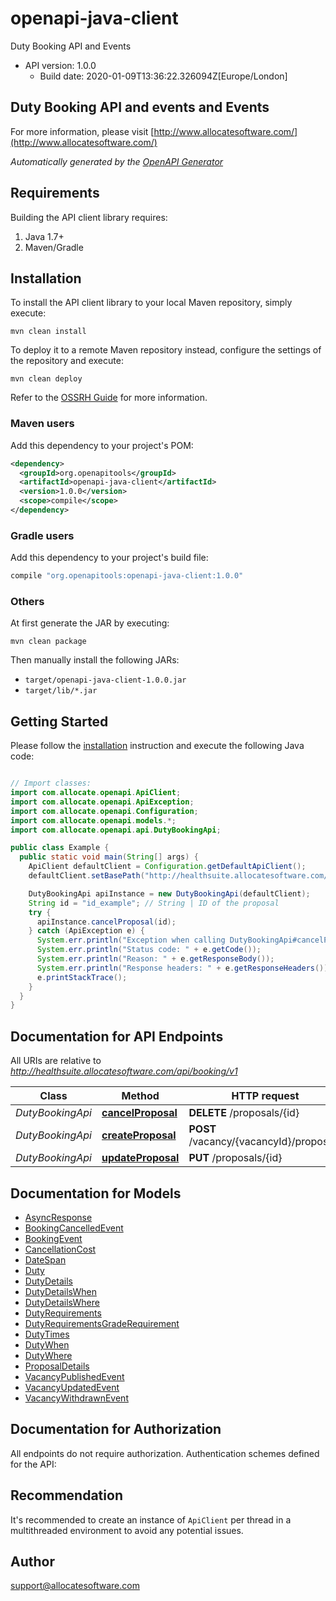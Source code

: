 # openapi-java-client

Duty Booking API and Events
- API version: 1.0.0
  - Build date: 2020-01-09T13:36:22.326094Z[Europe/London]

## Duty Booking API and events and Events 

  For more information, please visit [http://www.allocatesoftware.com/](http://www.allocatesoftware.com/)

*Automatically generated by the [OpenAPI Generator](https://openapi-generator.tech)*


## Requirements

Building the API client library requires:
1. Java 1.7+
2. Maven/Gradle

## Installation

To install the API client library to your local Maven repository, simply execute:

```shell
mvn clean install
```

To deploy it to a remote Maven repository instead, configure the settings of the repository and execute:

```shell
mvn clean deploy
```

Refer to the [OSSRH Guide](http://central.sonatype.org/pages/ossrh-guide.html) for more information.

### Maven users

Add this dependency to your project's POM:

```xml
<dependency>
  <groupId>org.openapitools</groupId>
  <artifactId>openapi-java-client</artifactId>
  <version>1.0.0</version>
  <scope>compile</scope>
</dependency>
```

### Gradle users

Add this dependency to your project's build file:

```groovy
compile "org.openapitools:openapi-java-client:1.0.0"
```

### Others

At first generate the JAR by executing:

```shell
mvn clean package
```

Then manually install the following JARs:

* `target/openapi-java-client-1.0.0.jar`
* `target/lib/*.jar`

## Getting Started

Please follow the [installation](#installation) instruction and execute the following Java code:

```java

// Import classes:
import com.allocate.openapi.ApiClient;
import com.allocate.openapi.ApiException;
import com.allocate.openapi.Configuration;
import com.allocate.openapi.models.*;
import com.allocate.openapi.api.DutyBookingApi;

public class Example {
  public static void main(String[] args) {
    ApiClient defaultClient = Configuration.getDefaultApiClient();
    defaultClient.setBasePath("http://healthsuite.allocatesoftware.com/api/booking/v1");

    DutyBookingApi apiInstance = new DutyBookingApi(defaultClient);
    String id = "id_example"; // String | ID of the proposal
    try {
      apiInstance.cancelProposal(id);
    } catch (ApiException e) {
      System.err.println("Exception when calling DutyBookingApi#cancelProposal");
      System.err.println("Status code: " + e.getCode());
      System.err.println("Reason: " + e.getResponseBody());
      System.err.println("Response headers: " + e.getResponseHeaders());
      e.printStackTrace();
    }
  }
}

```

## Documentation for API Endpoints

All URIs are relative to *http://healthsuite.allocatesoftware.com/api/booking/v1*

Class | Method | HTTP request | Description
------------ | ------------- | ------------- | -------------
*DutyBookingApi* | [**cancelProposal**](docs/DutyBookingApi.md#cancelProposal) | **DELETE** /proposals/{id} | 
*DutyBookingApi* | [**createProposal**](docs/DutyBookingApi.md#createProposal) | **POST** /vacancy/{vacancyId}/proposals | 
*DutyBookingApi* | [**updateProposal**](docs/DutyBookingApi.md#updateProposal) | **PUT** /proposals/{id} | 


## Documentation for Models

 - [AsyncResponse](docs/AsyncResponse.md)
 - [BookingCancelledEvent](docs/BookingCancelledEvent.md)
 - [BookingEvent](docs/BookingEvent.md)
 - [CancellationCost](docs/CancellationCost.md)
 - [DateSpan](docs/DateSpan.md)
 - [Duty](docs/Duty.md)
 - [DutyDetails](docs/DutyDetails.md)
 - [DutyDetailsWhen](docs/DutyDetailsWhen.md)
 - [DutyDetailsWhere](docs/DutyDetailsWhere.md)
 - [DutyRequirements](docs/DutyRequirements.md)
 - [DutyRequirementsGradeRequirement](docs/DutyRequirementsGradeRequirement.md)
 - [DutyTimes](docs/DutyTimes.md)
 - [DutyWhen](docs/DutyWhen.md)
 - [DutyWhere](docs/DutyWhere.md)
 - [ProposalDetails](docs/ProposalDetails.md)
 - [VacancyPublishedEvent](docs/VacancyPublishedEvent.md)
 - [VacancyUpdatedEvent](docs/VacancyUpdatedEvent.md)
 - [VacancyWithdrawnEvent](docs/VacancyWithdrawnEvent.md)


## Documentation for Authorization

All endpoints do not require authorization.
Authentication schemes defined for the API:

## Recommendation

It's recommended to create an instance of `ApiClient` per thread in a multithreaded environment to avoid any potential issues.

## Author

support@allocatesoftware.com

